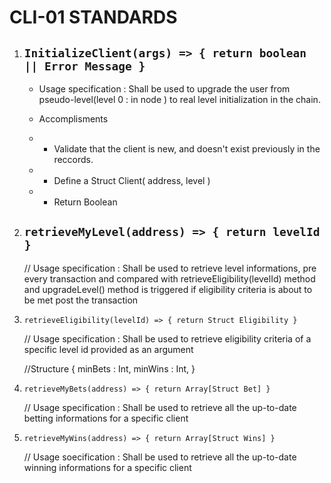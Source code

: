 # CLI-01 STANDARDS

1. ## `InitializeClient(args) => { return boolean || Error Message }`

    - Usage specification : Shall be used to upgrade the user from pseudo-level(level 0 : in node ) to real level initialization in the chain.

    - Accomplisments

    -   - Validate that the client is new, and doesn't exist previously in the reccords.
    -   - Define a Struct Client( address, level )
    -   - Return Boolean

2. ## `retrieveMyLevel(address) => { return levelId }`

    // Usage specification : Shall be used to retrieve level informations, pre every transaction and compared with retrieveEligibility(levelId) method and upgradeLevel() method is triggered if eligibility criteria is about to be met post the transaction

3. `retrieveEligibility(levelId) => { return Struct Eligibility }`

    // Usage specification : Shall be used to retrieve eligibility criteria of a specific level id provided as an argument

    //Structure
    {
    minBets : Int,
    minWins : Int,
    }

4. `retrieveMyBets(address) => { return Array[Struct Bet] }`

    // Usage specification : Shall be used to retrieve all the up-to-date betting informations for a specific client

5. `retrieveMyWins(address) => { return Array[Struct Wins] }`

    // Usage soecification : Shall be used to retrieve all the up-to-date winning informations for a specific client

